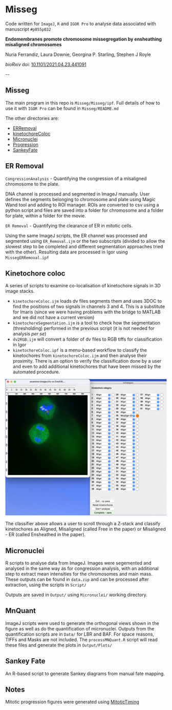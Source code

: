 # Misseg

Code written for `ImageJ`, `R` and `IGOR Pro` to analyse data associated with manuscript `#p055p032`

**Endomembranes promote chromosome missegregation by ensheathing misaligned chromosomes**

Nuria Ferrandiz, Laura Downie, Georgina P. Starling, Stephen J Royle

*bioRxiv* doi: [10.1101/2021.04.23.441091](https://doi.org/10.1101/2021.04.23.441091)

--

## Misseg

The main program in this repo is `Misseg/Misseg/ipf`.
Full details of how to use it with `IGOR Pro` can be found in `Misseg/README.md`

The other directories are:

- [ERRemoval](#er-removal)
- [kinetochoreColoc](#kinetochore-coloc)
- [Micronuclei](#micronuclei)
- [Progression](#progression)
- [SankeyFate](#sankey-fate)

## ER Removal

`CongressionAnalysis` - Quantifying the congression of a misaligned chromosome to the plate.

DNA channel is processed and segmented in ImageJ manually.
User defines the segments belonging to chromosome and plate using Magic Wand tool and adding to ROI manager.
ROIs are converted to csv using a python script and files are saved into a folder for chromosome and a folder for plate, within a folder for the movie.

`ER Removal` - Quantifying the clearance of ER in mitotic cells.

Using the same ImageJ scripts, the ER channel was processed and segmented using `ER_Removal.ijm` or the two subscripts (divided to allow the slowest step to be completed and different segmentation approaches tried with the other).
Resulting data are processed in Igor using `MissegERRemoval.ipf`


## Kinetochore coloc

A series of scripts to examine co-localisation of kinetochore signals in 3D image stacks.

- `kinetochoreColoc.ijm` loads dv files segments them and uses 3DOC to find the positions of two signals in channels 3 and 4. This is a substitute for Imaris (since we were having problems with the bridge to MATLAB and we did not have a current version)
- `kinetochoreSegmentation.ijm` is a tool to check how the segmentation (thresholding) performed in the previous script (it is not needed for analysis _per se_)
- `dv2RGB.ijm` will convert a folder of dv files to RGB tiffs for classification in Igor
- `kinetochoreColoc.ipf` is a menu-based workflow to classify the kinetochores from `kinetochoreColoc.ijm` and then analyse their proximity. There is an option to verify the classification done by a user and even to add additional kinetochores that have been missed by the automated procedure.

![img](img/coloc.png?raw=true "image")

The classifier above allows a user to scroll through a Z-stack and classify kinetochores as Aligned, Misaligned (called Free in the paper) or Misaligned - ER (called Ensheathed in the paper).

## Micronuclei

R scripts to analyse data from ImageJ.
Images were segemented and analysed in the same way as for congression analysis, with an additional step to extract mean intensities for the chromosomes and main mass.
These outputs can be found in `data.zip` and can be processed after extraction, using the scripts in `Script/`

Outputs are saved in `Output/` using `Micronuclei/` working directory.

## MnQuant

ImageJ scripts were used to generate the orthogonal views shown in the figure as well as do the quantification of micronuclei.
Outputs from the quantification scripts are in `Data/` for LBR and BAF.
For space reasons, TIFFs and Masks are not included.
The `processMNQuant.R` script will read these files and generate the plots in `Output/Plots/`

## Sankey Fate

An R-based script to generate Sankey diagrams from manual fate mapping.

## Notes

Mitotic progression figures were generated using [MitoticTiming](https://github.com/quantixed/MitoticTiming)